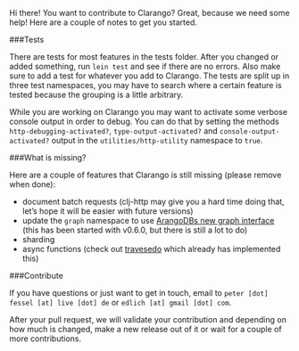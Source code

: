 Hi there! You want to contribute to Clarango? Great, because we need some help! Here are a couple of notes to get you started.

###Tests

There are tests for most features in the tests folder. After you changed or added something, run `lein test` and see if there are no errors. Also make sure to add a test for whatever you add to Clarango. The tests are split up in three test namespaces, you may have to search where a certain feature is tested because the grouping is a little arbitrary.

While you are working on Clarango you may want to activate some verbose console output in order to debug. You can do that by setting the methods `http-debugging-activated?`, `type-output-activated?` and `console-output-activated?` output in the `utilities/http-utility` namespace to `true`.

###What is missing?

Here are a couple of features that Clarango is still missing (please remove when done):

* document batch requests (clj-http may give you a hard time doing that, let’s hope it will be easier with future versions)
* update the `graph` namespace to use [ArangoDBs new graph interface](https://docs.arangodb.com/HttpGharial/README.html) (this has been started with v0.6.0, but there is still a lot to do)
* sharding
* async functions (check out [travesedo](https://github.com/deusdat/travesedo) which already has implemented this)

###Contribute

If you have questions or just want to get in touch, email to `peter [dot] fessel [at] live [dot] de` or `edlich [at] gmail [dot] com`.

After your pull request, we will validate your contribution and depending on how much is changed, make a new release out of it or wait for a couple of more contributions.